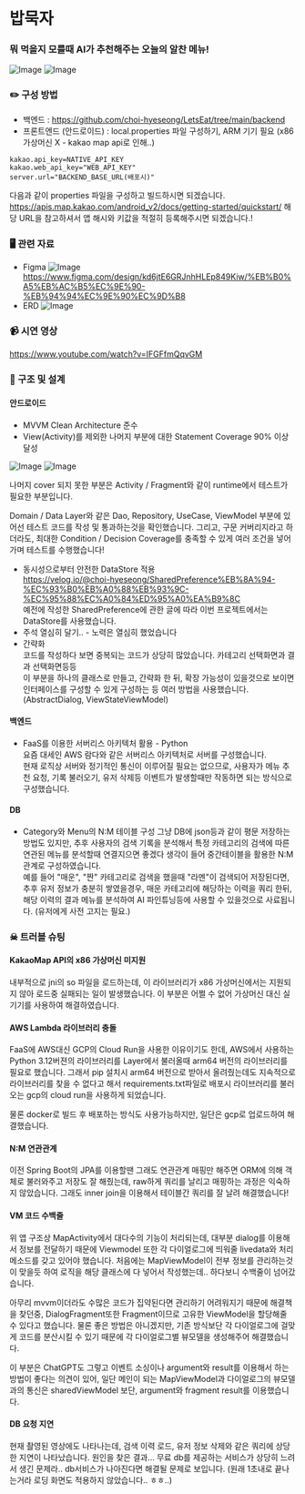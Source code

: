 # 밥묵자
### 뭐 먹을지 모를때 AI가 추천해주는 오늘의 알찬 메뉴!
![Image](https://github.com/user-attachments/assets/e16f0464-b18c-479c-9260-8cd19afc1730) ![Image](https://github.com/user-attachments/assets/0381ffd1-6958-40a4-bd23-933e56565ff0)

### ✏️ 구성 방법
* 백엔드 : https://github.com/choi-hyeseong/LetsEat/tree/main/backend
* 프론트엔드 (안드로이드) : local.properties 파일 구성하기, ARM 기기 필요 (x86 가상머신 X - kakao map api로 인해..)
```properties
kakao.api_key=NATIVE_API_KEY
kakao.web_api_key="WEB_API_KEY"
server.url="BACKEND_BASE_URL(배포시)"
```
다음과 같이 properties 파일을 구성하고 빌드하시면 되겠습니다.<br/>
https://apis.map.kakao.com/android_v2/docs/getting-started/quickstart/
해당 URL을 참고하셔서 앱 해시와 키값을 적절히 등록해주시면 되겠습니다.!

### 🖥️  관련 자료
* Figma
![Image](https://github.com/user-attachments/assets/e2df40ad-f6d7-46c1-971f-bdfa312a0b97)
  https://www.figma.com/design/kd6jtE6GRJnhHLEp849Kiw/%EB%B0%A5%EB%AC%B5%EC%9E%90-%EB%94%94%EC%9E%90%EC%9D%B8
* ERD
  ![Image](https://github.com/user-attachments/assets/f85f46a4-84c8-48cf-abe7-8710c9409214)

### 📹 시연 영상
https://www.youtube.com/watch?v=IFGFfmQqvGM
### 📝 구조 및 설계
#### 안드로이드
* MVVM Clean Architecture 준수
* View(Activity)를 제외한 나머지 부분에 대한 Statement Coverage 90% 이상 달성

![Image](https://github.com/user-attachments/assets/009b884c-a054-47c1-9f7d-9f031340fe1d)
![Image](https://github.com/user-attachments/assets/3622977f-45c3-41b5-8494-8c528064f04d)

나머지 cover 되지 못한 부분은 Activity / Fragment와 같이 runtime에서 테스트가 필요한 부분입니다.

Domain / Data Layer와 같은 Dao, Repository, UseCase, ViewModel 부분에 있어선 테스트 코드를 작성 및 통과하는것을 확인했습니다.
그리고, 구문 커버리지라고 하더라도, 최대한 Condition / Decision Coverage를 충족할 수 있게 여러 조건을 넣어가며 테스트를 수행했습니다!
* 동시성으로부터 안전한 DataStore 적용
<br/>https://velog.io/@choi-hyeseong/SharedPreference%EB%8A%94-%EC%93%B0%EB%A0%88%EB%93%9C-%EC%95%88%EC%A0%84%ED%95%A0%EA%B9%8C
<br/>예전에 작성한 SharedPreference에 관한 글에 따라 이번 프로젝트에서는 DataStore를 사용했습니다.
* 주석 열심히 달기.. - 노력은 열심히 했었습니다
* 간략화
<br/>코드를 작성하다 보면 중복되는 코드가 상당히 많았습니다. 카테고리 선택화면과 결과 선택화면등등
<br/>이 부분을 하나의 클래스로 만들고, 간략화 한 뒤, 확장 가능성이 있을것으로 보이면 인터페이스를 구성할 수 있게 구성하는 등 여러 방법을 사용했습니다.(AbstractDialog, ViewStateViewModel)
#### 백엔드
* FaaS를 이용한 서버리스 아키텍처 활용 - Python
<br/>요즘 대세인 AWS 람다와 같은 서버리스 아키텍처로 서버를 구성했습니다.
<br/>현재 로직상 서버와 정기적인 통신이 이루어질 필요는 없으므로, 사용자가 메뉴 추천 요청, 기록 불러오기, 유저 삭제등 이벤트가 발생할때만 작동하면 되는 방식으로 구성했습니다.

#### DB
* Category와 Menu의 N:M 테이블 구성
그냥 DB에 json등과 같이 평문 저장하는 방법도 있지만, 추후 사용자의 검색 기록을 분석해서 특정 카테고리의 검색에 따른 연관된 메뉴를 분석할때 연결지으면 좋겠다 생각이 들어
중간테이블을 활용한 N:M 관계로 구성하였습니다.
<br/>예를 들어 "매운", "짠" 카테고리로 검색을 했을때 "라멘"이 검색되어 저장된다면, 추후 유저 정보가 충분히 쌓였을경우, 매운 카테고리에 해당하는 이력을 쿼리 한뒤, 해당 이력의 결과 메뉴를 분석하여 AI 파인튜닝등에 사용할 수 있을것으로 사료됩니다. (유저에게 사전 고지는 필요.)

### ☠ 트러블 슈팅
#### KakaoMap API의 x86 가상머신 미지원
내부적으로 jni의 so 파일을 로드하는데, 이 라이브러리가 x86 가상머신에서는 지원되지 않아 로드중 실패되는 일이 발생했습니다. 이 부분은 어쩔 수 없어 가상머신 대신 실 기기를 사용하여 해결하였습니다.
#### AWS Lambda 라이브러리 충돌
FaaS에 AWS대신 GCP의 Cloud Run을 사용한 이유이기도 한데, AWS에서 사용하는 Python 3.12버젼의 라이브러리를 Layer에서 불러올때 arm64 버전의 라이브러리를 필요로 했습니다.
그래서 pip 설치시 arm64 버전으로 받아서 올려줬는데도 지속적으로 라이브러리를 찾을 수 없다고 해서 requirements.txt파일로 배포시 라이브러리를 불러오는 gcp의 cloud run을 사용하게 되었습니다.

물론 docker로 빌드 후 배포하는 방식도 사용가능하지만, 일단은 gcp로 업로드하여 해결했습니다.
#### N:M 연관관계
이전 Spring Boot의 JPA를 이용할땐 그래도 연관관계 매핑만 해주면 ORM에 의해 객체로 불러와주고 저장도 잘 해줬는데,
raw하게 쿼리를 날리고 매핑하는 과정은 익숙하지 않았습니다. 그래도 inner join을 이용해서 테이블간 쿼리를 잘 날려 해결했습니다!

#### VM 코드 수백줄
위 앱 구조상 MapActivity에서 대다수의 기능이 처리되는데, 대부분 dialog를 이용해서 정보를 전달하기 때문에 Viewmodel 또한 각 다이얼로그에 띄워줄 livedata와 처리 메소드를 갖고 있어야 했습니다.
처음에는 MapViewModel이 전부 정보를 관리하는것이 맞을듯 하여 로직을 해당 클래스에 다 넣어서 작성했는데.. 하다보니 수백줄이 넘어갔습니다.

아무리 mvvm이더라도 수많은 코드가 집약된다면 관리하기 어려워지기 때문에 해결책을 찾던중, DialogFragment또한 Fragment이므로 고유한 ViewModel을 할당해줄 수 있다고 했습니다.
물론 좋은 방법은 아니겠지만, 기존 방식보단 각 다이얼로그에 걸맞게 코드를 분산시킬 수 있기 때문에 각 다이얼로그별 뷰모델을 생성해주어 해결했습니다.

이 부분은 ChatGPT도 그렇고 이벤트 소싱이나 argument와 result를 이용해서 하는 방법이 좋다는 의견이 있어, 일단 메인이 되는 MapViewModel과 다이얼로그의 뷰모델과의 통신은 sharedViewModel 보단, argument와 fragment result를 이용했습니다. 

#### DB 요청 지연
현재 촬영된 영상에도 나타나는데, 검색 이력 로드, 유저 정보 삭제와 같은 쿼리에 상당한 지연이 나타났습니다.
원인을 찾은 결과... 무료 db를 제공하는 서비스가 상당히 느려서 생긴 문제라.. db서비스가 나아진다면 해결될 문제로 보입니다. (원래 1초내로 끝나는거라 로딩 화면도 적용하지 않았습니다.. ㅎㅎ..)
